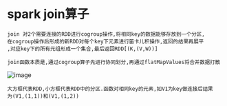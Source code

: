 # spark join算子

    join 对2个需要连接的RDD进行cogroup操作,将相同key的数据能够存放到一个分区,
    在cogroup操作后形成的新RDD对每个key下元素进行笛卡儿积操作,返回的结果再展平
    ,对应key下的所有元组形成一个集合,最后返回RDD[(K,(V,W))]
    
    join函数本质是,通过cogroup算子先进行协同划分,再通过flatMapValues将合并数据打散
![image](https://github.com/williamzhang11/fastTech/blob/master/src/main/java/com/xiu/fastBigData/persist/image/persist.jpg)

    大方框代表RDD,小方框代表RDD中的分区.函数对相同key的元素,如V1为key做连接后结果
    为(V1,(1,1))和(V1,(1,2))
